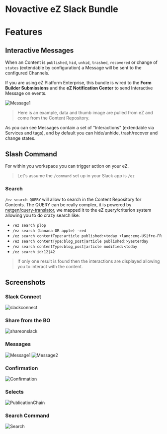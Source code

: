 # Novactive eZ Slack Bundle

# Features

## Interactive Messages 

When an Content is `published`, `hid`, `unhid`, `trashed`, `recovered` or change of `states` (extendable by 
configuration) a Message will be sent to the configured Channels.

If you are using eZ Platform Enterprise, this bundle is wired to the **Form Builder Submissions** and the 
**eZ Notification Center** to send Interactive Message on events. 

![Message1]

> Here is an example, data and thumb image are pulled from eZ and come from the Content Repository.

As you can see Messages contain a set of "Interactions" (extendable via Services and tags), and by default you 
can hide/unhide, trash/recover and change states.

## Slash Command

For within you workspace you can trigger action on your eZ.

> Let's assume the `/command` set up in your Slack app is `/ez`

### Search

`/ez search QUERY` will allow to search in the Content Repository for Contents. The QUERY can be really complex, it is
powered by [netgen/query-translator](https://github.com/netgen/query-translator), we mapped it to the eZ query/criterion
system allowing you to do crazy search like:

- `/ez search plop`
- `/ez search (banana OR apple) -red`
- `/ez search contentType:article published:>today +lang:eng-US|fre-FR`
- `/ez search contentType:blog_post|article published:>yesterday`
- `/ez search contentType:blog_post|article modified:<today`
- `/ez search id:12|42`

> If only one result is found then the interactions are displayed allowing you to interact with the content.

## Screenshots

### Slack Connect

![slackconnect]

### Share from the BO

![shareonslack]

### Messages

![Message1]
![Message2]

### Confirmation

![Confirmation]

### Selects

![PublicationChain]

### Search Command

![Search]



[Confirmation]: images/Confirmation.png
[Message1]: images/Message1.png
[Message2]: images/Message2.png
[PublicationChain]: images/PublicationChain.png
[Search]: images/search.png
[shareonslack]: images/shareonslack.png
[slackconnect]: images/slackconnect.png

